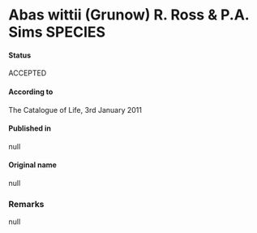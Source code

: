 Abas wittii (Grunow) R. Ross & P.A. Sims SPECIES
=======

#### Status
ACCEPTED

#### According to
The Catalogue of Life, 3rd January 2011

#### Published in
null

#### Original name
null

### Remarks
null
